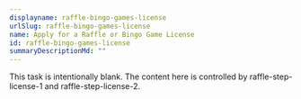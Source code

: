 ```yaml
---
displayname: raffle-bingo-games-license
urlSlug: raffle-bingo-games-license
name: Apply for a Raffle or Bingo Game License
id: raffle-bingo-games-license
summaryDescriptionMd: ""
---
```


This task is intentionally blank. The content here is controlled by raffle-step-license-1 and raffle-step-license-2.
